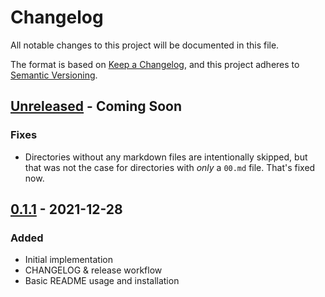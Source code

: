 # Changelog

All notable changes to this project will be documented in this file.

The format is based on [Keep a Changelog](https://keepachangelog.com/en/1.0.0/), and this project adheres to [Semantic Versioning](https://semver.org/spec/v2.0.0.html).

<!-- next-header -->
## [Unreleased] - Coming Soon

### Fixes

* Directories without any markdown files are intentionally skipped, but that was not the case for directories with _only_ a `00.md` file. That's fixed now.

## [0.1.1] - 2021-12-28

### Added

* Initial implementation
* CHANGELOG & release workflow
* Basic README usage and installation

<!-- next-url -->
[Unreleased]: https://github.com/elmdash/mdbook-fs-summary/compare/v0.1.1...HEAD
[0.1.1]: https://github.com/Downstream/downsync/compare/v0.1.0...v0.1.1
